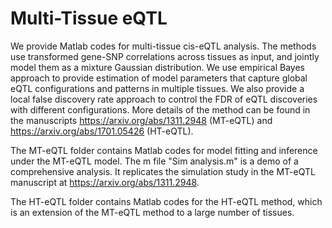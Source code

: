 # Multi-Tissue eQTL 

We provide Matlab codes for multi-tissue cis-eQTL analysis. The methods use transformed gene-SNP correlations across tissues as input, and jointly model them as a mixture Gaussian distribution. We use empirical Bayes approach to provide estimation of model parameters that capture global eQTL configurations and patterns in multiple tissues. We also provide a local false discovery rate approach to control the FDR of eQTL discoveries with different configurations. More details of the method can be found in the manuscripts https://arxiv.org/abs/1311.2948 (MT-eQTL) and https://arxiv.org/abs/1701.05426 (HT-eQTL).  

The MT-eQTL folder contains Matlab codes for model fitting and inference under the MT-eQTL model. The m file "Sim analysis.m" is a demo of a comprehensive analysis. It replicates the simulation study in the MT-eQTL manuscript at https://arxiv.org/abs/1311.2948.

The HT-eQTL folder contains Matlab codes for the HT-eQTL method, which is an extension of the MT-eQTL method to a large number of tissues. 
